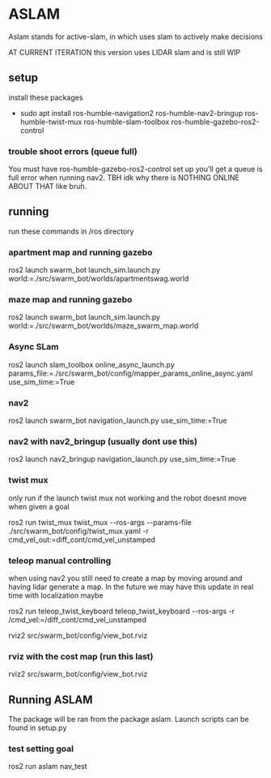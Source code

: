 # ASLAM

Aslam stands for active-slam, in which uses slam to actively make decisions

AT CURRENT ITERATION this version uses LIDAR slam and is still WIP 

## setup

install these packages

- sudo apt install ros-humble-navigation2 ros-humble-nav2-bringup ros-humble-twist-mux ros-humble-slam-toolbox ros-humble-gazebo-ros2-control

### trouble shoot errors (queue full)

You must have ros-humble-gazebo-ros2-control set up you'll get a queue is full error when running nav2. TBH idk why there is NOTHING ONLINE ABOUT THAT like bruh.

## running

run these commands in /ros directory

### apartment map and running gazebo

ros2 launch swarm_bot launch_sim.launch.py world:=./src/swarm_bot/worlds/apartmentswag.world

### maze map and running gazebo

ros2 launch swarm_bot launch_sim.launch.py world:=./src/swarm_bot/worlds/maze_swarm_map.world

### Async SLam

ros2 launch slam_toolbox online_async_launch.py params_file:=./src/swarm_bot/config/mapper_params_online_async.yaml use_sim_time:=True

### nav2 

ros2 launch swarm_bot navigation_launch.py use_sim_time:=True

### nav2 with nav2_bringup (usually dont use this)

ros2 launch nav2_bringup navigation_launch.py use_sim_time:=True

### twist mux 

only run if the launch twist mux not working and the robot doesnt move when given a goal

ros2 run twist_mux twist_mux --ros-args --params-file ./src/swarm_bot/config/twist_mux.yaml -r cmd_vel_out:=diff_cont/cmd_vel_unstamped

### teleop manual controlling

when using nav2 you still need to create a map by moving around and having lidar generate a map. In the future we may have this update in real time with localization maybe

ros2 run teleop_twist_keyboard teleop_twist_keyboard --ros-args -r /cmd_vel:=/diff_cont/cmd_vel_unstamped

rviz2 src/swarm_bot/config/view_bot.rviz    

### rviz with the cost map (run this last)

rviz2 src/swarm_bot/config/view_bot.rviz    

## Running ASLAM

The package will be ran from the package aslam. Launch scripts can be found in setup.py

### test setting goal

ros2 run aslam nav_test

